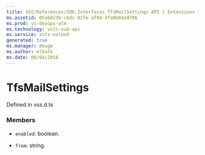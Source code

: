 ```yaml
---
title: VSS/References/SDK.Interfaces TfsMailSettings API | Extensions for Visual Studio Team Services
ms.assetid: 05a6823b-cbdc-82fe-af94-4fa0b84a9706
ms.prod: vs-devops-alm
ms.technology: vsts-sub-api
ms.service: vsts-extend
generated: true
ms.manager: douge
ms.author: elbatk
ms.date: 08/04/2016
---
```


# TfsMailSettings

Defined in vss.d.ts



### Members

* `enabled`: boolean. 

* `from`: string. 

